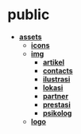 <!-- generated by markdown-notes-tree -->

# public

<!-- optional markdown-notes-tree directory description starts here -->

<!-- optional markdown-notes-tree directory description ends here -->

- [**assets**](assets)
    - [**icons**](assets/icons)
    - [**img**](assets/img)
        - [**artikel**](assets/img/artikel)
        - [**contacts**](assets/img/contacts)
        - [**ilustrasi**](assets/img/ilustrasi)
        - [**lokasi**](assets/img/lokasi)
        - [**partner**](assets/img/partner)
        - [**prestasi**](assets/img/prestasi)
        - [**psikolog**](assets/img/psikolog)
    - [**logo**](assets/logo)
